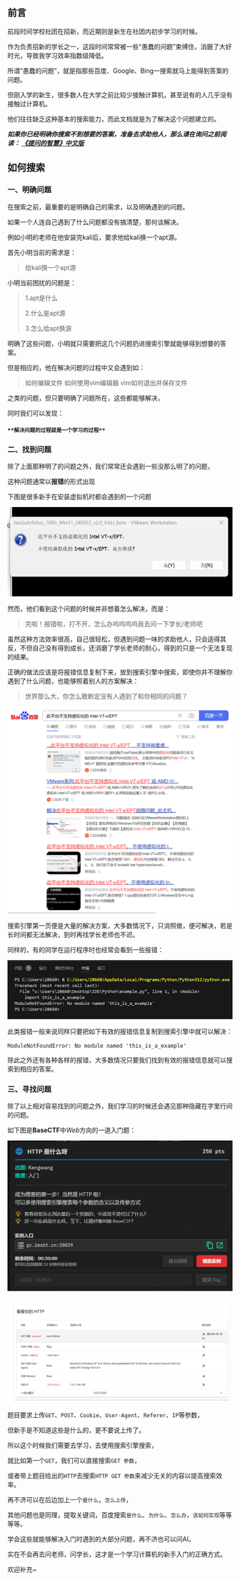 ## 前言

前段时间学校社团在招新，而近期则是新生在社团内初步学习的时候。

作为负责招新的学长之一，这段时间常常被一些“愚蠢的问题”束缚住，消磨了大好时光，导致我学习效率指数级降低。

所谓“愚蠢的问题”，就是指那些百度、Google、Bing一搜索就马上能得到答案的问题。

但刚入学的新生，很多数人在大学之前比较少接触计算机，甚至说有的人几乎没有接触过计算机。

他们往往缺乏这种基本的搜索能力，而此文档就是为了解决这个问题建立的。

***如果你已经明确你搜索不到想要的答案，准备去求助他人，那么请在询问之前阅读：
[《提问的智慧》中文版 ](https://github.com/tvvocold/How-To-Ask-Questions-The-Smart-Way)***

## 如何搜索

### 一、明确问题

在搜索之前，最重要的是明确自己的需求，以及明确遇到的问题。

如果一个人连自己遇到了什么问题都没有搞清楚，那何谈解决。

例如小明的老师在他安装完kali后，要求他给kali换一个apt源。

首先小明当前的需求是：

>  给kali换一个apt源

小明当前困扰的问题是：

> 1.apt是什么
>
> 2.什么是apt源
>
> 3.怎么给apt换源

明确了这些问题，小明就只需要把这几个问题扔进搜索引擎就能够得到想要的答案。

但是相应的，他在解决问题的过程中又会遇到如：

> 如何编辑文件
> 如何使用vim编辑器
> vim如何退出并保存文件

之类的问题，但只要明确了问题所在，这些都能够解决，

同时我们可以发现：

#### `**解决问题的过程就是一个学习的过程**`

### 二、找到问题

除了上面那种明了的问题之外，我们常常还会遇到一些没那么明了的问题，

这种问题通常以**报错**的形式出现

下图是很多新手在安装虚拟机时都会遇到的一个问题

![](https://github.com/ClearWine04/The-Wisdom-of-Search/blob/main/sousuo/1.png)

然而，他们看到这个问题的时候并非想着怎么解决，而是：

> 完啦！报错啦，打不开，怎么办呜呜呜呜我去问一下学长/老师吧

虽然这种方法效率很高，自己很轻松，但遇到问题一味的求助他人，只会适得其反，不但自己没有得到成长，还消磨了学长老师的耐心，得到的只是一个无法复现的结果。

正确的做法应该是将报错信息复制下来，放到搜索引擎中搜索，即使你并不理解你遇到了什么问题，也能够照着别人的方案解决：

> 世界那么大，你怎么敢断定没有人遇到了和你相同的问题？

![](https://github.com/ClearWine04/The-Wisdom-of-Search/blob/main/sousuo/2.png)

搜索引擎第一页便是大量的解决方案，大多数情况下，只消照做，便可解决，若是长时间都无法解决，到时再找学长老师也不迟。

同样的，有的同学在运行程序时也经常会看到一些报错：

![](https://github.com/ClearWine04/The-Wisdom-of-Search/blob/main/sousuo/3.png)

此类报错一般来说同样只要把如下有效的报错信息复制到搜索引擎中就可以解决：

```
ModuleNotFoundError: No module named 'this_is_a_example'
```

除此之外还有各种各样的报错，大多数情况只要我们找到有效的报错信息就可以搜索到相应的答案。

### 三、寻找问题

除了以上相对容易找到的问题之外，我们学习的时候还会遇见那种隐藏在字里行间的问题。

如下图是**BaseCTF**中*Web*方向的一道入门题：

![](https://github.com/ClearWine04/The-Wisdom-of-Search/blob/main/sousuo/4.png)

![](https://github.com/ClearWine04/The-Wisdom-of-Search/blob/main/sousuo/5.png)

题目要求上传`GET`、`POST`、`Cookie`、`User-Agent`、`Referer`、`IP`等参数，

但新手是不知道这些是什么的，更不要说上传了。

所以这个时候我们需要去学习，去使用搜索引擎搜索，

就比如第一个`GET`，我们可以直接搜索`GET 参数`，

或者带上题目给出的`HTTP`去搜索`HTTP GET 参数`来减少无关的内容以提高搜索效率。

再不济可以在后边加上一个`是什么`，`怎么上传`，

其他问题也是同理，提取关键词，百度搜索`是什么`、`为什么`、`怎么办`，`该如何实现`等等等等。

学会这些就能够解决入门时遇到的大部分问题，再不济也可以问AI。

实在不会再去问老师，问学长，这才是一个学习计算机的新手入门的正确方式。

欢迎补充~

